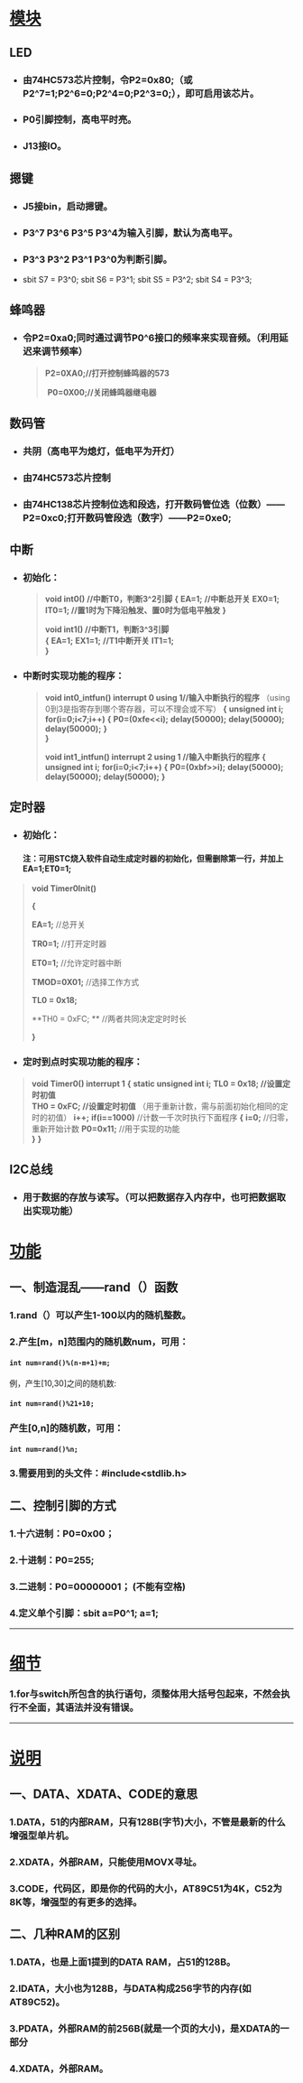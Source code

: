 # <u>**模块**</u>



## LED

- ### 由74HC573芯片控制，令P2=0x80;（或P2^7=1;P2^6=0;P2^4=0;P2^3=0;），即可启用该芯片。

* ### P0引脚控制，高电平时亮。

* ### J13接IO。



## 摁键

* ### J5接bin，启动摁键。

* ###  P3^7  P3^6  P3^5  P3^4为输入引脚，默认为高电平。

* ### P3^3  P3^2  P3^1  P3^0为判断引脚。

* sbit S7  = P3^0;
  sbit S6  = P3^1;
  sbit S5  = P3^2;
  sbit S4  = P3^3;



## 蜂鸣器

* ###  令P2=0xa0;同时通过调节P0^6接口的频率来实现音频。（利用延迟来调节频率）

  >  **P2=0XA0;//打开控制蜂鸣器的573**
  >
  > ​	**P0=0X00;//关闭蜂鸣器继电器**



## 数码管

* ### 共阴（高电平为熄灯，低电平为开灯）

* ### 由74HC573芯片控制

* ### 由74HC138芯片控制位选和段选，打开数码管位选（位数）——P2=0xc0;打开数码管段选（数字）——P2=0xe0;



## 中断

* ### 初始化：

  > **void int0()		//中断T0，判断3^2引脚**
  > **{**
  > 	**EA=1;**			**//中断总开关**
  > 	**EX0=1;**
  > 	**IT0=1;			//置1时为下降沿触发、置0时为低电平触发**
  > **}**
  >
  > **void int1()		//中断T1，判断3^3引脚**	
  > **{**
  > 	**EA=1;**
  > 	**EX1=1;**			**//T1中断开关**
  > 	**IT1=1;**		
  > **}**

* ### 中断时实现功能的程序：

  > **void int0_intfun() interrupt 0 using 1//输入中断执行的程序** （using 0到3是指寄存到哪个寄存器，可以不理会或不写）
  > **{**
  > 	**unsigned int i;**	
  > 	**for(i=0;i<7;i++)**
  > 	**{**
  > 	**P0=(0xfe<<i);**
  > 			**delay(50000);**
  > 		**delay(50000);**
  > 		**delay(50000);**
  > 	**}**													
  > **}**
  >
  > 
  >
  > **void int1_intfun() interrupt 2 using 1	//输入中断执行的程序**
  > **{**
  > 		**unsigned int i;**
  > 		**for(i=0;i<7;i++)**
  > 	**{**
  > 		**P0=(0xbf>>i);**
  > 		**delay(50000);**
  > 		**delay(50000);**
  > 		**delay(50000);**
  > 	**}**																	



## 定时器

* ### 初始化：

  #### 注：可用STC烧入软件自动生成定时器的初始化，但需删除第一行，并加上EA=1;ET0=1;

> **void Timer0Init()**
>
> **{**
>
> **EA=1;**						//总开关
>
> **TR0=1;**			  		//打开定时器
>
> **ET0=1;**				 		 //允许定时器中断
>
> **TMOD=0X01;**			//选择工作方式
>
> **TL0 = 0x18;**		
>
> **TH0 = 0xFC;		**            //两者共同决定定时时长
>
> **}**

* ### 定时到点时实现功能的程序：

> **void Timer0() interrupt 1**
> **{**
> 	**static unsigned int i;**
> 	**TL0 = 0x18;		//设置定时初值**				
> 	**TH0 = 0xFC;		//设置定时初值**			（用于重新计数，需与前面初始化相同的定时的初值）
> 	**i++;**
> 	**if(i==1000)**			//计数一千次时执行下面程序
> 	**{**
> 		**i=0;**					//归零，重新开始计数
> 		**P0=0x11;**		//用于实现的功能				
> 	**}**
> **}**



## I2C总线

* ### 用于数据的存放与读写。（可以把数据存入内存中，也可把数据取出实现功能）



# <u>功能</u>

## 一、制造混乱——rand（）函数

### 1.rand（）可以产生1-100以内的随机整数。

### 2.产生[m，n]范围内的随机数num，可用：

#### `int num=rand()%(n-m+1)+m;`

例，产生[10,30]之间的随机数:

#### `int num=rand()%21+10;`

### 产生[0,n]的随机数，可用：

#### `int num=rand()%n;`

### 3.需要用到的头文件：#include<stdlib.h>



##  二、控制引脚的方式

###  1.十六进制：P0=0x00；

### 2.十进制：P0=255;

### 3.二进制：P0=00000001；   (不能有空格)

### 4.定义单个引脚：sbit a=P0^1;     a=1;





------

# <u>**细节**</u>

### 1.for与switch所包含的执行语句，须整体用大括号包起来，不然会执行不全面，其语法并没有错误。



***

# <u>**说明**</u>

## 一、DATA、XDATA、CODE的意思

### 	1.DATA，51的内部RAM，只有128B(字节)大小，不管是最新的什么增强型单片机。

###  	2.XDATA，外部RAM，只能使用MOVX寻址。

### 	3.CODE，代码区，即是你的代码的大小，AT89C51为4K，C52为8K等，增强型的有更多的选择。



## 二、几种RAM的区别

### 	1.DATA，也是上面1提到的DATA RAM，占51的128B。

### 	2.IDATA，大小也为128B，与DATA构成256字节的内存(如AT89C52)。

### 	3.PDATA，外部RAM的前256B(就是一个页的大小)，是XDATA的一部分

### 	4.XDATA，外部RAM。
